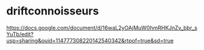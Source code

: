 # driftconnoisseurs
https://docs.google.com/document/d/16waL2yOAjMuW0hmRHKJnZv_bbr_sYuTb/edit?usp=sharing&ouid=114777308220142540342&rtpof=true&sd=true
